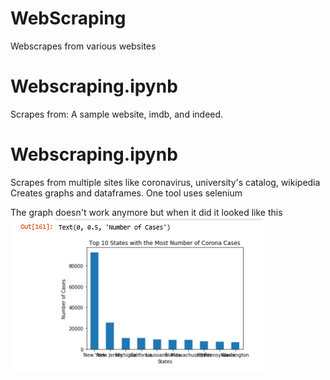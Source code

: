 # WebScraping
Webscrapes from various websites

# Webscraping.ipynb 
Scrapes from: A sample website, imdb, and indeed.

# Webscraping.ipynb
Scrapes from multiple sites like coronavirus, university's catalog, wikipedia
Creates graphs and dataframes.
One tool uses selenium 

The graph doesn't work anymore but when it did it looked like this
![capture](Ca.PNG)
